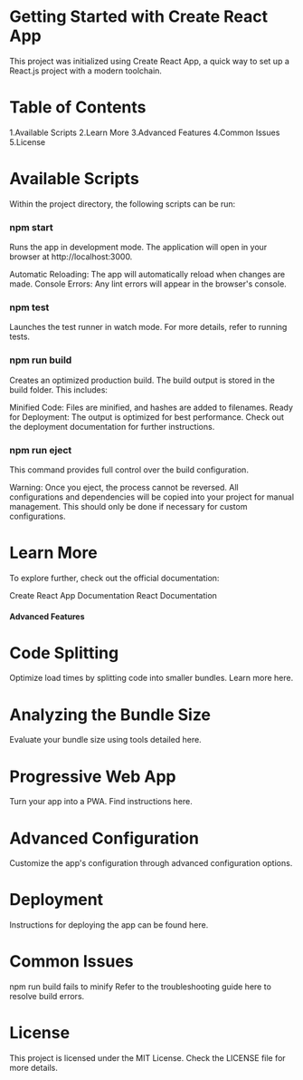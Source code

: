 # Getting Started with Create React App

This project was initialized using Create React App, a quick way to set up a React.js project with a modern toolchain.

# Table of Contents

1.Available Scripts
2.Learn More
3.Advanced Features
4.Common Issues
5.License

# Available Scripts

Within the project directory, the following scripts can be run:

### npm start
Runs the app in development mode.
The application will open in your browser at http://localhost:3000.

Automatic Reloading: The app will automatically reload when changes are made.
Console Errors: Any lint errors will appear in the browser's console.

### npm test
Launches the test runner in watch mode.
For more details, refer to running tests.

### npm run build
Creates an optimized production build. The build output is stored in the build folder.
This includes:

Minified Code: Files are minified, and hashes are added to filenames.
Ready for Deployment: The output is optimized for best performance.
Check out the deployment documentation for further instructions.

### npm run eject
This command provides full control over the build configuration.

Warning: Once you eject, the process cannot be reversed. All configurations and dependencies will be copied into your project for manual management. This should only be done if necessary for custom configurations.

# Learn More

To explore further, check out the official documentation:

Create React App Documentation
React Documentation

#### Advanced Features


# Code Splitting
Optimize load times by splitting code into smaller bundles. Learn more here.

# Analyzing the Bundle Size
Evaluate your bundle size using tools detailed here.

# Progressive Web App
Turn your app into a PWA. Find instructions here.

# Advanced Configuration
Customize the app's configuration through advanced configuration options.

# Deployment
Instructions for deploying the app can be found here.

# Common Issues

npm run build fails to minify
Refer to the troubleshooting guide here to resolve build errors.

# License

This project is licensed under the MIT License. Check the LICENSE file for more details.

